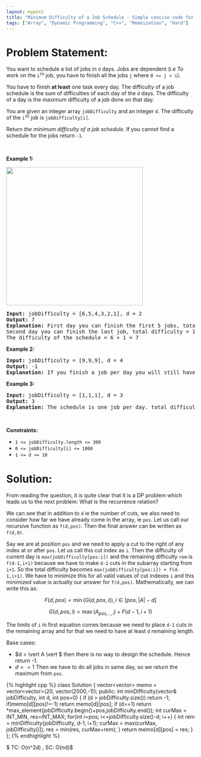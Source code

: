 ```yaml
---
layout: mypost
title: "Minimum Difficulty of a Job Schedule - Simple concise code for top-down DP with intuition"
tags: ["Array", "Dynamic Programming", "C++", "Memoization", "Hard"]
---
```

# Problem Statement:
<p>You want to schedule a list of jobs in <code>d</code> days. Jobs are dependent (i.e To work on the <code>i<sup>th</sup></code> job, you have to finish all the jobs <code>j</code> where <code>0 &lt;= j &lt; i</code>).</p>

<p>You have to finish <strong>at least</strong> one task every day. The difficulty of a job schedule is the sum of difficulties of each day of the <code>d</code> days. The difficulty of a day is the maximum difficulty of a job done on that day.</p>

<p>You are given an integer array <code>jobDifficulty</code> and an integer <code>d</code>. The difficulty of the <code>i<sup>th</sup></code> job is <code>jobDifficulty[i]</code>.</p>

<p>Return <em>the minimum difficulty of a job schedule</em>. If you cannot find a schedule for the jobs return <code>-1</code>.</p>

<p>&nbsp;</p>
<p><strong class="example">Example 1:</strong></p>
<img alt="" src="https://assets.leetcode.com/uploads/2020/01/16/untitled.png" style="width: 365px; height: 370px;" />
<pre>
<strong>Input:</strong> jobDifficulty = [6,5,4,3,2,1], d = 2
<strong>Output:</strong> 7
<strong>Explanation:</strong> First day you can finish the first 5 jobs, total difficulty = 6.
Second day you can finish the last job, total difficulty = 1.
The difficulty of the schedule = 6 + 1 = 7 
</pre>

<p><strong class="example">Example 2:</strong></p>

<pre>
<strong>Input:</strong> jobDifficulty = [9,9,9], d = 4
<strong>Output:</strong> -1
<strong>Explanation:</strong> If you finish a job per day you will still have a free day. you cannot find a schedule for the given jobs.
</pre>

<p><strong class="example">Example 3:</strong></p>

<pre>
<strong>Input:</strong> jobDifficulty = [1,1,1], d = 3
<strong>Output:</strong> 3
<strong>Explanation:</strong> The schedule is one job per day. total difficulty will be 3.
</pre>

<p>&nbsp;</p>
<p><strong>Constraints:</strong></p>

<ul>
	<li><code>1 &lt;= jobDifficulty.length &lt;= 300</code></li>
	<li><code>0 &lt;= jobDifficulty[i] &lt;= 1000</code></li>
	<li><code>1 &lt;= d &lt;= 10</code></li>
</ul>

# Solution:
From reading the question, it is quite clear that it is a DP problem which leads us to the next problem: What is the recurrence relation? 

We can see that in addition to `d` ie the number of cuts, we also need to consider how far we have already come in the array, ie `pos`. Let us call our recursive function as `f(d,pos)`. Then the final answer can be written as `f(d,0)`.

Say we are at position `pos` and we need to apply a cut to the right of any index at or after `pos`. Let us call this cut index as `i`. Then the difficulty of current day is `max(jobDifficulty[pos:i])` and the remaining difficulty `rem` is `f(d-1,i+1)` because we have to make `d-1` cuts in the subarray starting from `i+1`. So the total difficulty becomes `max(jobDifficulty[pos:i]) + f(d-1,i+1)`. We have to minimize this for all valid values of cut indexes `i` and this minimized value is actually our answer for `f(d,pos)`. Mathematically, we can write this as:

$$
F(d,pos) = \min(G(d,pos,i)), i \in [pos,\vert A \vert -d]
$$

$$
G(d,pos,i) = \max(A_{pos,..,i}) + F(d-1,i+1)
$$


The limits of `i` in first equation comes because we need to place `d-1` cuts in the remaining array and for that we need to have at least `d` remaining length.

Base cases:
- $d > \vert A \vert $ then there is no way to design the schedule. Hence return -1.
- $d == 1$ Then we have to do all jobs in same day, so we return the maximum from `pos`.

 {% highlight cpp %} 
class Solution {
    vector<vector<int>> memo = vector<vector<int>>(20, vector<int>(2000,-1));
public:
    int minDifficulty(vector<int>& jobDifficulty, int d, int pos=0) 
    {
        if (d > jobDifficulty.size()) return -1;
        if(memo[d][pos]!=-1) return memo[d][pos];
        if (d==1) return *max_element(jobDifficulty.begin()+pos,jobDifficulty.end());
        int curMax = INT_MIN, res=INT_MAX;
        for(int i=pos; i<=jobDifficulty.size()-d; i++) 
        {
            int rem = minDifficulty(jobDifficulty, d-1, i+1);
            curMax = max(curMax, jobDifficulty[i]);
            res = min(res, curMax+rem);
        }
        return memo[d][pos] = res;
    }
};
 {% endhighlight %}

$ TC: O(n^2d) , SC: O(nd)$